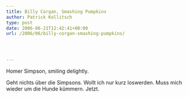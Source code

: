 ```yaml
---
title: Billy Corgan, Smashing Pumpkins
author: Patrick Kollitsch
type: post
date: 2006-06-21T12:42:41+00:00
url: /2006/06/billy-corgan-smashing-pumpkins/




---
```

Homer Simpson, smiling delightly.

Geht nichts &uuml;ber die Simpsons. Wollt ich nur kurz loswerden. Muss mich wieder um die Hunde k&uuml;mmern. Jetzt.